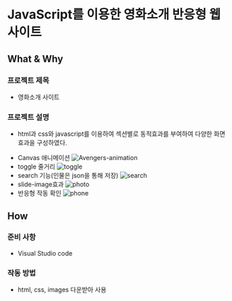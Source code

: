 # JavaScript를 이용한 영화소개 반응형 웹사이트

## What & Why
### 프로젝트 제목
* 영화소개 사이트
### 프로젝트 설명
* html과 css와 javascript를 이용하여 섹션별로 동적효과를 부여하여 다양한 화면효과을 구성하였다.
+ Canvas 애니메이션
![Avengers-animation](https://user-images.githubusercontent.com/15353850/85939979-99fb5c00-b954-11ea-9f3d-367e28e87632.gif)
+ toggle 줄거리
![toggle](https://user-images.githubusercontent.com/15353850/85940143-9ae0bd80-b955-11ea-98b9-40aa9a0b0114.png)
+ search 기능(인물은 json을 통해 저장)
![search](https://user-images.githubusercontent.com/15353850/85940172-ccf21f80-b955-11ea-837b-c29f134b3b31.gif)
+ slide-image효과
![photo](https://user-images.githubusercontent.com/15353850/85940145-9c11ea80-b955-11ea-9e70-8e63e63ebf8b.png)
+ 반응형 작동 확인
![phone](https://user-images.githubusercontent.com/15353850/85940263-59044700-b956-11ea-8ceb-c28e110c5ca9.gif)


## How
### 준비 사항
* Visual Studio code
### 작동 방법
* html, css, images 다운받아 사용